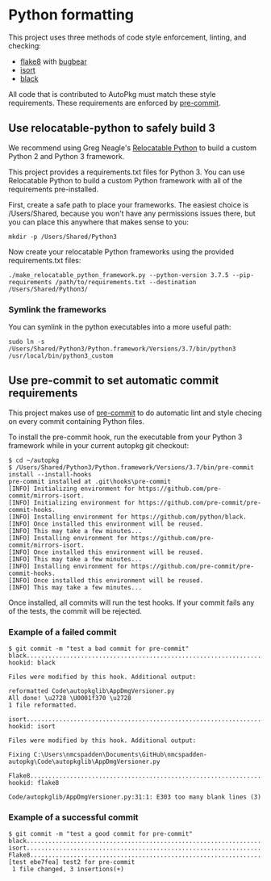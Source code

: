 # Python formatting

This project uses three methods of code style enforcement, linting, and checking:
* [flake8](http://flake8.pycqa.org/en/latest) with [bugbear](https://github.com/PyCQA/flake8-bugbear)
* [isort](https://github.com/timothycrosley/isort)
* [black](https://github.com/python/black)

All code that is contributed to AutoPkg must match these style requirements. These
requirements are enforced by [pre-commit](https://pre-commit.com).

## Use relocatable-python to safely build 3

We recommend using Greg Neagle's [Relocatable Python](https://github.com/gregneagle/relocatable-python)
to build a custom Python 2 and Python 3 framework.

This project provides a requirements.txt files for Python 3. You can use
Relocatable Python to build a custom Python framework with all
of the requirements pre-installed.

First, create a safe path to place your frameworks. The easiest choice is
/Users/Shared, because you won't have any permissions issues there, but you can
place this anywhere that makes sense to you:
```
mkdir -p /Users/Shared/Python3
```

Now create your relocatable Python frameworks using the provided requirements.txt files:
```
./make_relocatable_python_framework.py --python-version 3.7.5 --pip-requirements /path/to/requirements.txt --destination /Users/Shared/Python3/
```

### Symlink the frameworks
You can symlink in the python executables into a more useful path:
```
sudo ln -s /Users/Shared/Python3/Python.framework/Versions/3.7/bin/python3 /usr/local/bin/python3_custom
```

## Use pre-commit to set automatic commit requirements

This project makes use of [pre-commit](https://pre-commit.com/) to do automatic
lint and style checing on every commit containing Python files.

To install the pre-commit hook, run the executable from your Python 3 framework
while in your current autopkg git checkout:
```
$ cd ~/autopkg
$ /Users/Shared/Python3/Python.framework/Versions/3.7/bin/pre-commit install --install-hooks
pre-commit installed at .git\hooks\pre-commit
[INFO] Initializing environment for https://github.com/pre-commit/mirrors-isort.
[INFO] Initializing environment for https://github.com/pre-commit/pre-commit-hooks.
[INFO] Installing environment for https://github.com/python/black.
[INFO] Once installed this environment will be reused.
[INFO] This may take a few minutes...
[INFO] Installing environment for https://github.com/pre-commit/mirrors-isort.
[INFO] Once installed this environment will be reused.
[INFO] This may take a few minutes...
[INFO] Installing environment for https://github.com/pre-commit/pre-commit-hooks.
[INFO] Once installed this environment will be reused.
[INFO] This may take a few minutes...
```

Once installed, all commits will run the test hooks. If your commit fails any of
the tests, the commit will be rejected.

### Example of a failed commit
```
$ git commit -m "test a bad commit for pre-commit"
black....................................................................Failed
hookid: black

Files were modified by this hook. Additional output:

reformatted Code\autopkglib\AppDmgVersioner.py
All done! \u2728 \U0001f370 \u2728
1 file reformatted.

isort....................................................................Failed
hookid: isort

Files were modified by this hook. Additional output:

Fixing C:\Users\nmcspadden\Documents\GitHub\nmcspadden-autopkg\Code\autopkglib\AppDmgVersioner.py

Flake8...................................................................Failed
hookid: flake8

Code/autopkglib/AppDmgVersioner.py:31:1: E303 too many blank lines (3)
```

### Example of a successful commit
```
$ git commit -m "test a good commit for pre-commit"
black....................................................................Passed
isort....................................................................Passed
Flake8...................................................................Passed
[test ebe7fea] test2 for pre-commit
 1 file changed, 3 insertions(+)
```
